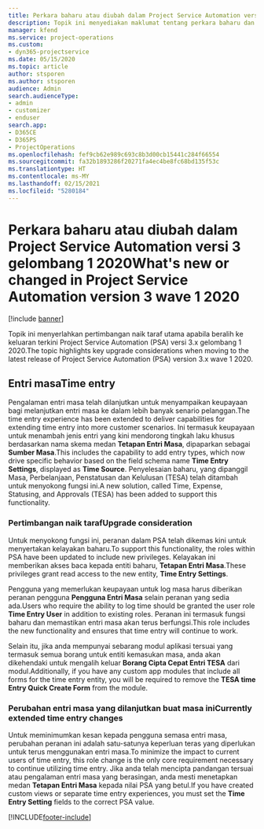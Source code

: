```yaml
---
title: Perkara baharu atau diubah dalam Project Service Automation versi 3.x gelombang 1 2020
description: Topik ini menyediakan maklumat tentang perkara baharu dan diubah dalam Project Service Automation versi 3 gelombang 1 2020.
manager: kfend
ms.service: project-operations
ms.custom:
- dyn365-projectservice
ms.date: 05/15/2020
ms.topic: article
author: stsporen
ms.author: stsporen
audience: Admin
search.audienceType:
- admin
- customizer
- enduser
search.app:
- D365CE
- D365PS
- ProjectOperations
ms.openlocfilehash: fef9cb62e989c693c8b3d00cb15441c284f66554
ms.sourcegitcommit: fa32b1893286f20271fa4ec4be8fc68bd135f53c
ms.translationtype: HT
ms.contentlocale: ms-MY
ms.lasthandoff: 02/15/2021
ms.locfileid: "5280184"
---
```

# <a name="whats-new-or-changed-in-project-service-automation-version-3-wave-1-2020"></a><span data-ttu-id="89083-103">Perkara baharu atau diubah dalam Project Service Automation versi 3 gelombang 1 2020</span><span class="sxs-lookup"><span data-stu-id="89083-103">What's new or changed in Project Service Automation version 3 wave 1 2020</span></span>

[!include [banner](../includes/psa-now-project-operations.md)]

<span data-ttu-id="89083-104">Topik ini menyerlahkan pertimbangan naik taraf utama apabila beralih ke keluaran terkini Project Service Automation (PSA) versi 3.x gelombang 1 2020.</span><span class="sxs-lookup"><span data-stu-id="89083-104">The topic highlights key upgrade considerations when moving to the latest release of Project Service Automation (PSA) version 3.x wave 1 2020.</span></span>

## <a name="time-entry"></a><span data-ttu-id="89083-105">Entri masa</span><span class="sxs-lookup"><span data-stu-id="89083-105">Time entry</span></span>
<span data-ttu-id="89083-106">Pengalaman entri masa telah dilanjutkan untuk menyampaikan keupayaan bagi melanjutkan entri masa ke dalam lebih banyak senario pelanggan.</span><span class="sxs-lookup"><span data-stu-id="89083-106">The time entry experience has been extended to deliver capabilities for extending time entry into more customer scenarios.</span></span> <span data-ttu-id="89083-107">Ini termasuk keupayaan untuk menambah jenis entri yang kini mendorong tingkah laku khusus berdasarkan nama skema medan **Tetapan Entri Masa**, dipaparkan sebagai **Sumber Masa**.</span><span class="sxs-lookup"><span data-stu-id="89083-107">This includes the capability to add entry types, which now drive specific behavior based on the field schema name **Time Entry Settings**, displayed as **Time Source**.</span></span> <span data-ttu-id="89083-108">Penyelesaian baharu, yang dipanggil Masa, Perbelanjaan, Penstatusan dan Kelulusan (TESA) telah ditambah untuk menyokong fungsi ini.</span><span class="sxs-lookup"><span data-stu-id="89083-108">A new solution, called Time, Expense, Statusing, and Approvals (TESA) has been added to support this functionality.</span></span>

### <a name="upgrade-consideration"></a><span data-ttu-id="89083-109">Pertimbangan naik taraf</span><span class="sxs-lookup"><span data-stu-id="89083-109">Upgrade consideration</span></span>
<span data-ttu-id="89083-110">Untuk menyokong fungsi ini, peranan dalam PSA telah dikemas kini untuk menyertakan kelayakan baharu.</span><span class="sxs-lookup"><span data-stu-id="89083-110">To support this functionality, the roles within PSA have been updated to include new privileges.</span></span> <span data-ttu-id="89083-111">Kelayakan ini memberikan akses baca kepada entiti baharu, **Tetapan Entri Masa**.</span><span class="sxs-lookup"><span data-stu-id="89083-111">These privileges grant read access to the new entity, **Time Entry Settings**.</span></span>

<span data-ttu-id="89083-112">Pengguna yang memerlukan keupayaan untuk log masa harus diberikan peranan pengguna **Pengguna Entri Masa** selain peranan yang sedia ada.</span><span class="sxs-lookup"><span data-stu-id="89083-112">Users who require the ability to log time should be granted the user role **Time Entry User** in addition to existing roles.</span></span> <span data-ttu-id="89083-113">Peranan ini termasuk fungsi baharu dan memastikan entri masa akan terus berfungsi.</span><span class="sxs-lookup"><span data-stu-id="89083-113">This role includes the new functionality and ensures that time entry will continue to work.</span></span>

<span data-ttu-id="89083-114">Selain itu, jika anda mempunyai sebarang modul aplikasi tersuai yang termasuk semua borang untuk entiti kemasukan masa, anda akan dikehendaki untuk mengalih keluar **Borang Cipta Cepat Entri TESA** dari modul.</span><span class="sxs-lookup"><span data-stu-id="89083-114">Additionally, if you have any custom app modules that include all forms for the time entry entity, you will be required to remove the **TESA time Entry Quick Create Form** from the module.</span></span>

### <a name="currently-extended-time-entry-changes"></a><span data-ttu-id="89083-115">Perubahan entri masa yang dilanjutkan buat masa ini</span><span class="sxs-lookup"><span data-stu-id="89083-115">Currently extended time entry changes</span></span>
<span data-ttu-id="89083-116">Untuk meminimumkan kesan kepada pengguna semasa entri masa, perubahan peranan ini adalah satu-satunya keperluan teras yang diperlukan untuk terus menggunakan entri masa.</span><span class="sxs-lookup"><span data-stu-id="89083-116">To minimize the impact to current users of time entry, this role change is the only core requirement necessary to continue utilizing time entry.</span></span> <span data-ttu-id="89083-117">Jika anda telah mencipta pandangan tersuai atau pengalaman entri masa yang berasingan, anda mesti menetapkan medan **Tetapan Entri Masa** kepada nilai PSA yang betul.</span><span class="sxs-lookup"><span data-stu-id="89083-117">If you have created custom views or separate time entry experiences, you must set the **Time Entry Setting** fields to the correct PSA value.</span></span>


[!INCLUDE[footer-include](../includes/footer-banner.md)]